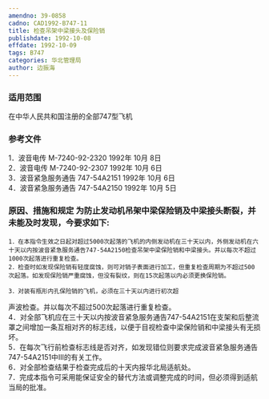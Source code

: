 ```yaml
---
amendno: 39-0858  
cadno: CAD1992-B747-11  
title: 检查吊架中梁接头及保险销  
publishdate: 1992-10-08  
effdate: 1992-10-09  
tags: B747  
categories: 华北管理局  
author: 边振海  
---
```

  
### 适用范围  
在中华人民共和国注册的全部747型飞机  
  
<!--more-->  
### 参考文件  
1．波音电传 M-7240-92-2320 1992年 10月 8日  
 2．波音电传 M-7240-92-2307 1992年 10月 6日  
 3．波音紧急服务通告 747-54A2151 1992年 10月 6日  
 4．波音紧急服务通告 747-54A2150 1992年 10月 5日  
  
### 原因、措施和规定     为防止发动机吊架中梁保险销及中梁接头断裂，并未能及时发现，今要求如下:  
    1．在本指令生效之日起对超过5000次起落的飞机的内侧发动机在三十天以内，外侧发动机在六十天以内按波音紧急服务通告747-54A2150检查吊架中梁保险销和中梁接头。并以每次不超过1000次起落进行重复检查。  
    2．检查时如发现保险销有轻度腐蚀，则可对销子表面进行加工，但重复检查周期为不超过500次起落。如发现保险销严重腐蚀，但没有裂纹，则在15次起落以内必须更换保险销。  
  
    3．对装有瓶形内孔保险销的飞机，必须在三十天以内进行初次超  
      
声波检查。并以每次不超过500次起落进行重复检查。  
4．对全部飞机应在三十天以内按波音紧急服务通告747-54A2151在支架和后整流罩之间增加一条互相对齐的标志线，以便于目视检查中梁保险销和中梁接头有无损坏。  
    5．在每次飞行前检查标志线是否对齐，如发现错位则要求完成波音紧急服务通告747-54A2151中Ⅲ的有关工作。  
    6．对全部检查结果于检查完成后的十天内报华北局适航处。  
    7．完成本指令可采用能保证安全的替代方法或调整完成的时间，但必须得到适航当局的批准。  
  
